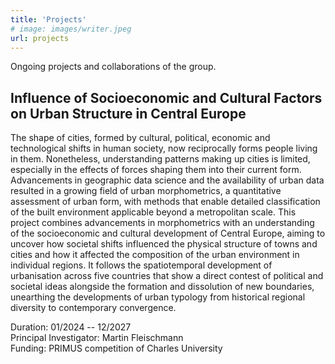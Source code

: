```yaml
---
title: 'Projects'
# image: images/writer.jpeg
url: projects
---
```


Ongoing projects and collaborations of the group.

## Influence of Socioeconomic and Cultural Factors on Urban Structure in Central Europe

The shape of cities, formed by cultural, political, economic and technological shifts in human society, now reciprocally forms people living in them. Nonetheless, understanding patterns making up cities is limited, especially in the effects of forces shaping them into their current form. Advancements in geographic data science and the availability of urban data resulted in a growing field of urban morphometrics, a quantitative assessment of urban form, with methods that enable detailed classification of the built environment applicable beyond a metropolitan scale. This project combines advancements in morphometrics with an understanding of the socioeconomic and cultural development of Central Europe, aiming to uncover how societal shifts influenced the physical structure of towns and cities and how it affected the composition of the urban environment in individual regions. It follows the spatiotemporal development of urbanisation across five countries that show a direct contest of political and societal ideas alongside the formation and dissolution of new boundaries, unearthing the developments of urban typology from historical regional diversity to contemporary convergence.

<span class="pygment">Duration:</span> 01/2024 -- 12/2027<br>
<span class="pygment">Principal Investigator:</span> Martin Fleischmann<br>
<span class="pygment">Funding:</span> PRIMUS competition of Charles University<br>
